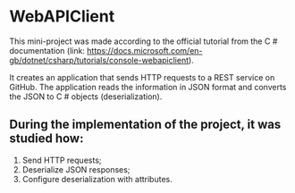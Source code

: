 # WebAPIClient

This mini-project was made according to the official tutorial from the C # documentation (link: https://docs.microsoft.com/en-gb/dotnet/csharp/tutorials/console-webapiclient).

It creates an application that sends HTTP requests to a REST service on GitHub. The application reads the information in JSON format and converts the JSON to C # objects (deserialization).

## During the implementation of the project, it was studied how:

1) Send HTTP requests;
2) Deserialize JSON responses;
3) Configure deserialization with attributes.
